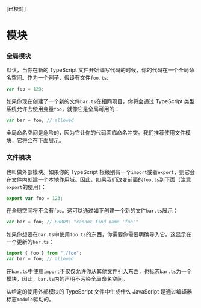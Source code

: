 [已校对]
# 模块

### 全局模块

默认，当你在新的 TypeScript 文件开始编写代码的时候，你的代码在一个全局命名空间。作为一个例子，假设有文件`foo.ts`:
```ts
var foo = 123;
```

如果你现在创建了一个新的文件`bar.ts`在相同项目，你将会通过 TypeScript 类型系统允许去使用变量`foo`，就像它是全局可用的：
```ts
var bar = foo; // allowed
```

全局命名空间是危险的，因为它让你的代码面临命名冲突。我们推荐使用文件模块，它将会在下面展示。

### 文件模块



也叫做外部模块。如果你的 TypeScript 根级别有一个`import`或者`export`，则它会在文件内创建一个本地作用域。因此，如果我们改变前面的`foo.ts`到下面（注意`export`的使用）：
```ts
export var foo = 123;
```
在全局空间将不会有`foo`。这可以通过如下创建一个新的文件`bar.ts`展示：
```ts
var bar = foo; // ERROR: "cannot find name 'foo'"
```

如果你想要在`bar.ts`中使用`foo.ts`的东西，你需要你需要明确导入它。这显示在一个更新的`bar.ts`：
```ts
import { foo } from "./foo";
var bar = foo; // allowed
```

在`bar.ts`中使用`import`不仅仅允许你从其他文件引入东西，也标志`bar.ts`为一个模块，因此，`bar.ts`内的声明不污染全局命名空间。

从给定的使用外部模块的 TypeScript 文件中生成什么 JavaScript 是通过编译器标志`module`驱动的。